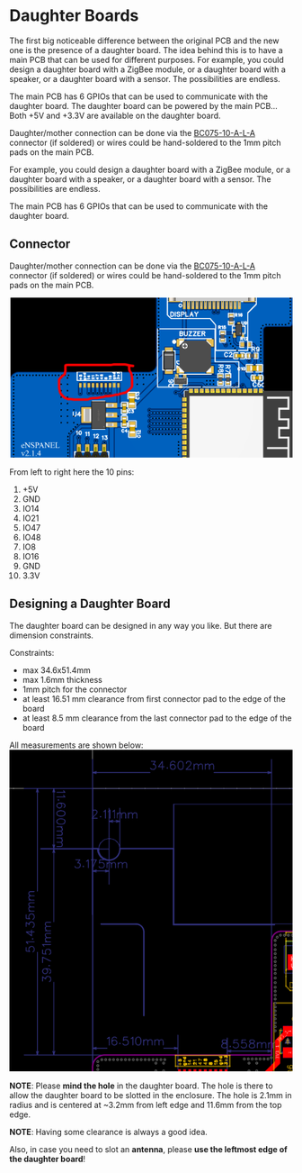 # Daughter Boards

The first big noticeable difference between the original PCB and the new one is the presence of a daughter board. The idea behind this is to have a main PCB that can be used for different purposes. For example, you could design a daughter board with a ZigBee module, or a daughter board with a speaker, or a daughter board with a sensor. The possibilities are endless.

The main PCB has 6 GPIOs that can be used to communicate with the daughter board. The daughter board can be powered by the main PCB... Both +5V and +3.3V are available on the daughter board.

Daughter/mother connection can be done via the [BC075-10-A-L-A](https://www.mouser.it/ProductDetail/GCT/BC075-10-A-L-A) connector (if soldered) or wires could be hand-soldered to the 1mm pitch pads on the main PCB.

For example, you could design a daughter board with a ZigBee module, or a daughter board with a speaker, or a daughter board with a sensor. The possibilities are endless.

The main PCB has 6 GPIOs that can be used to communicate with the daughter board. 

## Connector

Daughter/mother connection can be done via the [BC075-10-A-L-A](https://www.mouser.it/ProductDetail/GCT/BC075-10-A-L-A) connector (if soldered) or wires could be hand-soldered to the 1mm pitch pads on the main PCB.

![daughter-connector.png](images/daughter-connector.png)

From left to right here the 10 pins:

1. +5V
2. GND
3. IO14
4. IO21
5. IO47
6. IO48
7. IO8
8. IO16
9. GND
10. 3.3V

## Designing a Daughter Board

The daughter board can be designed in any way you like. But there are dimension constraints.

Constraints:

- max 34.6x51.4mm
- max 1.6mm thickness
- 1mm pitch for the connector
- at least 16.51 mm clearance from first connector pad to the edge of the board
- at least 8.5 mm clearance from the last connector pad to the edge of the board

All measurements are shown below:
![img.png](images/constraints-daughter.png)
 
**NOTE**: Please **mind the hole** in the daughter board. The hole is there to allow the daughter board to be slotted in the enclosure. The hole is 2.1mm in radius and is centered at ~3.2mm from left edge and 11.6mm from the top edge.

**NOTE**: Having some clearance is always a good idea.

Also, in case you need to slot an **antenna**, please **use the leftmost edge of the daughter board**!
